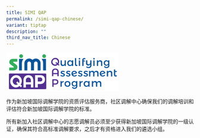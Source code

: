 ```yaml
---
title: SIMI QAP
permalink: /simi-qap-chinese/
variant: tiptap
description: ""
third_nav_title: Chinese
---
```

<p></p>
<div class="isomer-image-wrapper">
<img style="width: 60%;" height="auto" width="100%" alt="" src="/images/1544584969835.png">
</div>
<p>作为新加坡国际调解学院的资质评估服务商，社区调解中心确保我们的调解培训和评估符合新加坡国际调解学院的标准。</p>
<p>所有新加入社区调解中心的志愿调解员必须至少获得新加坡国际调解学院的一级认证，确保其符合高标准调解要求，之后才有资格进入我们的遴选小组。</p>
